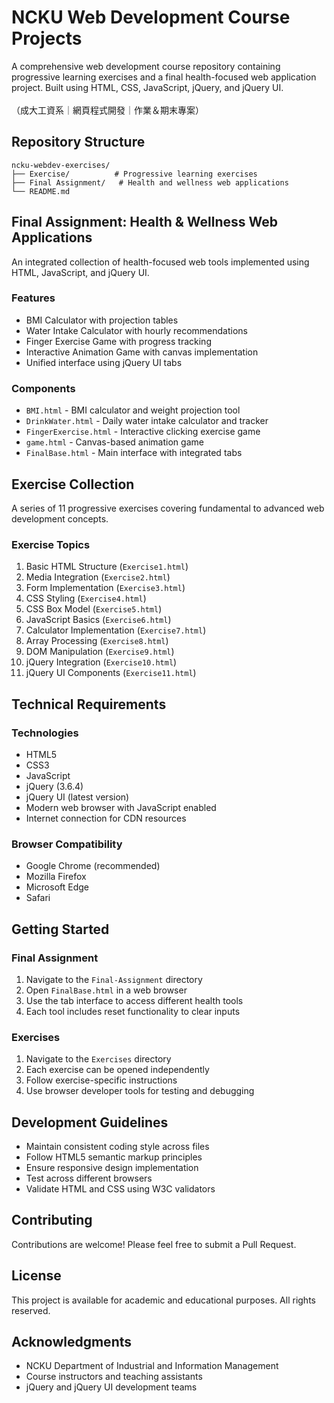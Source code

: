 # NCKU Web Development Course Projects
A comprehensive web development course repository containing progressive learning exercises and a final health-focused web application project. Built using HTML, CSS, JavaScript, jQuery, and jQuery UI.<br>
<br>
（成大工資系｜網頁程式開發｜作業＆期末專案）

## Repository Structure
```
ncku-webdev-exercises/
├── Exercise/          # Progressive learning exercises
├── Final Assignment/   # Health and wellness web applications
└── README.md
```

## Final Assignment: Health & Wellness Web Applications
An integrated collection of health-focused web tools implemented using HTML, JavaScript, and jQuery UI.

### Features
- BMI Calculator with projection tables
- Water Intake Calculator with hourly recommendations
- Finger Exercise Game with progress tracking
- Interactive Animation Game with canvas implementation
- Unified interface using jQuery UI tabs

### Components
- `BMI.html` - BMI calculator and weight projection tool
- `DrinkWater.html` - Daily water intake calculator and tracker
- `FingerExercise.html` - Interactive clicking exercise game
- `game.html` - Canvas-based animation game
- `FinalBase.html` - Main interface with integrated tabs

## Exercise Collection
A series of 11 progressive exercises covering fundamental to advanced web development concepts.

### Exercise Topics
1. Basic HTML Structure (`Exercise1.html`)
2. Media Integration (`Exercise2.html`)
3. Form Implementation (`Exercise3.html`)
4. CSS Styling (`Exercise4.html`)
5. CSS Box Model (`Exercise5.html`)
6. JavaScript Basics (`Exercise6.html`)
7. Calculator Implementation (`Exercise7.html`)
8. Array Processing (`Exercise8.html`)
9. DOM Manipulation (`Exercise9.html`)
10. jQuery Integration (`Exercise10.html`)
11. jQuery UI Components (`Exercise11.html`)

## Technical Requirements

### Technologies
- HTML5
- CSS3
- JavaScript
- jQuery (3.6.4)
- jQuery UI (latest version)
- Modern web browser with JavaScript enabled
- Internet connection for CDN resources

### Browser Compatibility
- Google Chrome (recommended)
- Mozilla Firefox
- Microsoft Edge
- Safari

## Getting Started

### Final Assignment
1. Navigate to the `Final-Assignment` directory
2. Open `FinalBase.html` in a web browser
3. Use the tab interface to access different health tools
4. Each tool includes reset functionality to clear inputs

### Exercises
1. Navigate to the `Exercises` directory
2. Each exercise can be opened independently
3. Follow exercise-specific instructions
4. Use browser developer tools for testing and debugging

## Development Guidelines
- Maintain consistent coding style across files
- Follow HTML5 semantic markup principles
- Ensure responsive design implementation
- Test across different browsers
- Validate HTML and CSS using W3C validators

## Contributing
Contributions are welcome! Please feel free to submit a Pull Request.

## License
This project is available for academic and educational purposes. All rights reserved.

## Acknowledgments
- NCKU Department of Industrial and Information Management
- Course instructors and teaching assistants
- jQuery and jQuery UI development teams
